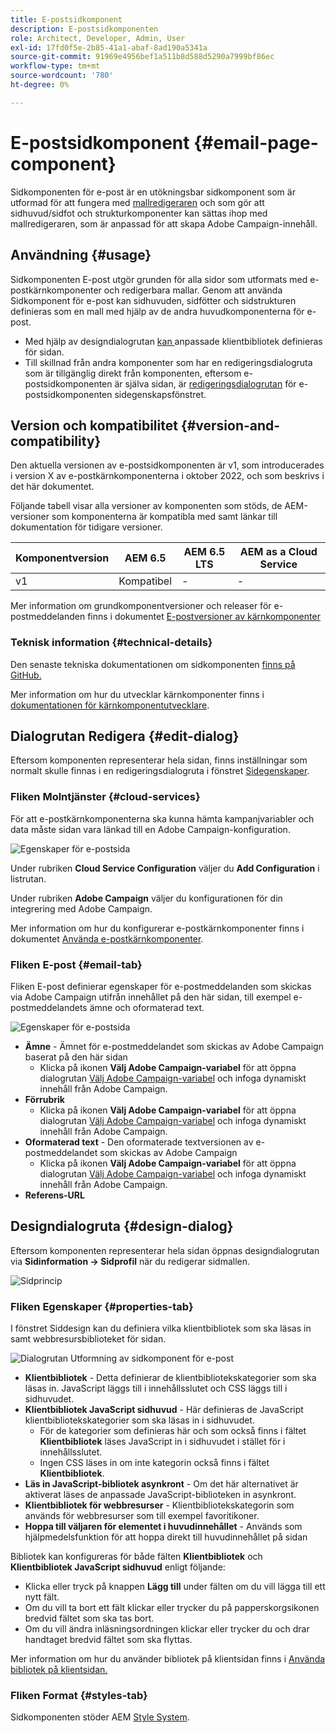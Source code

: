 ```yaml
---
title: E-postsidkomponent
description: E-postsidkomponenten
role: Architect, Developer, Admin, User
exl-id: 17fd0f5e-2b85-41a1-abaf-8ad190a5341a
source-git-commit: 91969e4956bef1a511b8d588d5290a7999bf86ec
workflow-type: tm+mt
source-wordcount: '780'
ht-degree: 0%

---
```



# E-postsidkomponent {#email-page-component}

Sidkomponenten för e-post är en utökningsbar sidkomponent som är utformad för att fungera med [mallredigeraren](https://experienceleague.adobe.com/docs/experience-manager-cloud-service/sites/authoring/features/templates.html?lang=sv-SE) och som gör att sidhuvud/sidfot och strukturkomponenter kan sättas ihop med mallredigeraren, som är anpassad för att skapa Adobe Campaign-innehåll.

## Användning {#usage}

Sidkomponenten E-post utgör grunden för alla sidor som utformats med e-postkärnkomponenter och redigerbara mallar. Genom att använda Sidkomponent för e-post kan sidhuvuden, sidfötter och sidstrukturen definieras som en mall med hjälp av de andra huvudkomponenterna för e-post.

* Med hjälp av designdialogrutan [kan ](#design-dialog) anpassade klientbibliotek definieras för sidan.
* Till skillnad från andra komponenter som har en redigeringsdialogruta som är tillgänglig direkt från komponenten, eftersom e-postsidkomponenten är själva sidan, är [redigeringsdialogrutan](#edit-dialog) för e-postsidkomponenten sidegenskapsfönstret.

## Version och kompatibilitet {#version-and-compatibility}

Den aktuella versionen av e-postsidkomponenten är v1, som introducerades i version X av e-postkärnkomponenterna i oktober 2022, och som beskrivs i det här dokumentet.

Följande tabell visar alla versioner av komponenten som stöds, de AEM-versioner som komponenterna är kompatibla med samt länkar till dokumentation för tidigare versioner.

| Komponentversion | AEM 6.5 | AEM 6.5 LTS | AEM as a Cloud Service |
|---|---|---|---|
| v1 | Kompatibel | - | - |

Mer information om grundkomponentversioner och releaser för e-postmeddelanden finns i dokumentet [E-postversioner av kärnkomponenter](/help/email/versions.md)

### Teknisk information {#technical-details}

Den senaste tekniska dokumentationen om sidkomponenten [finns på GitHub.](https://adobe.com/go/aem_cmp_tech_email_page_v1)

Mer information om hur du utvecklar kärnkomponenter finns i [dokumentationen för kärnkomponentutvecklare](/help/developing/overview.md).

## Dialogrutan Redigera {#edit-dialog}

Eftersom komponenten representerar hela sidan, finns inställningar som normalt skulle finnas i en redigeringsdialogruta i fönstret [Sidegenskaper](https://experienceleague.adobe.com/docs/experience-manager-cloud-service/sites/authoring/fundamentals/page-properties.html?lang=sv-SE).

### Fliken Molntjänster {#cloud-services}

För att e-postkärnkomponenterna ska kunna hämta kampanjvariabler och data måste sidan vara länkad till en Adobe Campaign-konfiguration.

![Egenskaper för e-postsida](/help/email/assets/email-page-properties.png)

Under rubriken **Cloud Service Configuration** väljer du **Add Configuration** i listrutan.

Under rubriken **Adobe Campaign** väljer du konfigurationen för din integrering med Adobe Campaign.

Mer information om hur du konfigurerar e-postkärnkomponenter finns i dokumentet [Använda e-postkärnkomponenter](/help/email/using.md).

### Fliken E-post {#email-tab}

Fliken E-post definierar egenskaper för e-postmeddelanden som skickas via Adobe Campaign utifrån innehållet på den här sidan, till exempel e-postmeddelandets ämne och oformaterad text.

![Egenskaper för e-postsida](/help/email/assets/email-page-properties-email.png)

* **Ämne** - Ämnet för e-postmeddelandet som skickas av Adobe Campaign baserat på den här sidan
   * Klicka på ikonen **Välj Adobe Campaign-variabel** för att öppna dialogrutan [Välj Adobe Campaign-variabel](/help/email/campaign-variables.md) och infoga dynamiskt innehåll från Adobe Campaign.
* **Förrubrik**
   * Klicka på ikonen **Välj Adobe Campaign-variabel** för att öppna dialogrutan [Välj Adobe Campaign-variabel](/help/email/campaign-variables.md) och infoga dynamiskt innehåll från Adobe Campaign.
* **Oformaterad text** - Den oformaterade textversionen av e-postmeddelandet som skickas av Adobe Campaign
   * Klicka på ikonen **Välj Adobe Campaign-variabel** för att öppna dialogrutan [Välj Adobe Campaign-variabel](/help/email/campaign-variables.md) och infoga dynamiskt innehåll från Adobe Campaign.
* **Referens-URL**

## Designdialogruta {#design-dialog}

Eftersom komponenten representerar hela sidan öppnas designdialogrutan via **Sidinformation -> Sidprofil** när du redigerar sidmallen.

![Sidprincip](/help/assets/page-policy.png)

### Fliken Egenskaper {#properties-tab}

I fönstret Siddesign kan du definiera vilka klientbibliotek som ska läsas in samt webbresursbiblioteket för sidan.

![Dialogrutan Utformning av sidkomponent för e-post](/help/email/assets/email-page-design.png)

* **Klientbibliotek** - Detta definierar de klientbibliotekskategorier som ska läsas in. JavaScript läggs till i innehållsslutet och CSS läggs till i sidhuvudet.
* **Klientbibliotek JavaScript sidhuvud** - Här definieras de JavaScript klientbibliotekskategorier som ska läsas in i sidhuvudet.
   * För de kategorier som definieras här och som också finns i fältet **Klientbibliotek** läses JavaScript in i sidhuvudet i stället för i innehållsslutet.
   * Ingen CSS läses in om inte kategorin också finns i fältet **Klientbibliotek**.
* **Läs in JavaScript-bibliotek asynkront** - Om det här alternativet är aktiverat läses de anpassade JavaScript-biblioteken in asynkront.
* **Klientbibliotek för webbresurser** - Klientbibliotekskategorin som används för webbresurser som till exempel favoritikoner.
* **Hoppa till väljaren för elementet i huvudinnehållet** - Används som hjälpmedelsfunktion för att hoppa direkt till huvudinnehållet på sidan

Bibliotek kan konfigureras för både fälten **Klientbibliotek** och **Klientbibliotek JavaScript sidhuvud** enligt följande:

* Klicka eller tryck på knappen **Lägg till** under fälten om du vill lägga till ett nytt fält.
* Om du vill ta bort ett fält klickar eller trycker du på papperskorgsikonen bredvid fältet som ska tas bort.
* Om du vill ändra inläsningsordningen klickar eller trycker du och drar handtaget bredvid fältet som ska flyttas.

Mer information om hur du använder bibliotek på klientsidan finns i [Använda bibliotek på klientsidan.](https://helpx.adobe.com/se/experience-manager/6-5/sites/developing/using/clientlibs.html)

### Fliken Format {#styles-tab}

Sidkomponenten stöder AEM [Style System](/help/get-started/authoring.md#component-styling).
